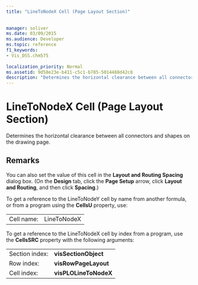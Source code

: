 ```yaml
---
title: "LineToNodeX Cell (Page Layout Section)"
 
 
manager: soliver
ms.date: 03/09/2015
ms.audience: Developer
ms.topic: reference
f1_keywords:
- Vis_DSS.chm575
 
localization_priority: Normal
ms.assetid: 9d58e23e-b411-c5c1-b785-5014488d42c8
description: "Determines the horizontal clearance between all connectors and shapes on the drawing page."
---
```


# LineToNodeX Cell (Page Layout Section)

Determines the horizontal clearance between all connectors and shapes on the drawing page.
  
## Remarks

You can also set the value of this cell in the **Layout and Routing Spacing** dialog box. (On the **Design** tab, click the **Page Setup** arrow, click **Layout and Routing**, and then click **Spacing**.)
  
To get a reference to the LineToNodeY cell by name from another formula, or from a program using the **CellsU** property, use: 
  
|||
|:-----|:-----|
|Cell name:  <br/> |LineToNodeX  <br/> |
   
To get a reference to the LineToNodeX cell by index from a program, use the **CellsSRC** property with the following arguments: 
  
|||
|:-----|:-----|
|Section index:  <br/> |**visSectionObject** <br/> |
|Row index:  <br/> |**visRowPageLayout** <br/> |
|Cell index:  <br/> |**visPLOLineToNodeX** <br/> |
   


